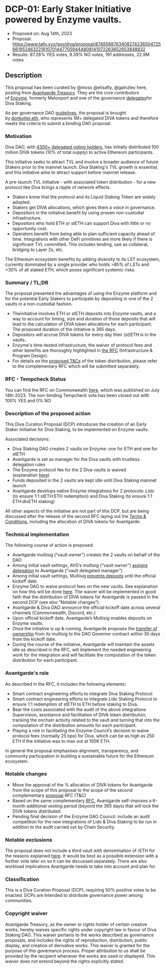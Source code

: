 # DCP-01: Early Staker Initiative powered by Enzyme vaults.

- Proposed on: Aug 14th, 2023
- Proposal: https://www.tally.xyz/gov/diva/proposal/87485887634082742365047256619524632216107014477059444808141072263652653848832
- Results: 87.28% YES votes, 9.39% NO votes, 191 addresses, 22.9M votes

## Description

This proposal has been curated by @moss @elisafly, @gainzley here, posting from [Avantgarde Treasury](https://avantgarde.finance/). They are the core contributors of [Enzyme](https://enzyme.finance/), formerly Melonport and one of the governance [delegates](https://www.tally.xyz/profile/0xb49f8b8613be240213c1827e2e576044ffec7948?governanceId=eip155:1:0xFb6B7C11a55C57767643F1FF65c34C8693a11A70)for Diva Staking.

As per governance DAO [guidelines](https://docs.staking.foundation/proposals), the proposal is brought by [donkotler.eth](https://www.tally.xyz/profile/0xacbabbb5b96b0e2889c27496fa33e6f26081e1a2?governanceId=eip155:1:0xFb6B7C11a55C57767643F1FF65c34C8693a11A70), who represents 1M+ delegated DIVA tokens and therefore meets the criteria to submit a binding DAO proposal.

### Motivation

Diva DAO, with [4300+ delegated voting holders](https://dune.com/kevinzzz/diva-dao), has initially distributed 100 million DIVA tokens (10% of total supply) to active Ethereum participants.

This initiative seeks to attract TVL and involve a broader audience of future Stakers prior to the mainnet launch. Diva Staking's TVL growth is essential, and this initiative aims to attract support before mainnet release.

A pre-launch TVL initiative - with associated token distribution - for a new protocol like Diva brings a ripple of network effects.

- Stakers know that the protocol and its Liquid Staking Token are widely adopted.
- Stakers get DIVA allocations, which gives them a voice in governance.
- Depositors in the initiative benefit by using proven non-custodial infrastructure.
- Depositors who hold ETH or stETH can support Diva with little or no opportunity cost.
- Operators benefit from being able to plan sufficient capacity ahead of time. Integrations with other DeFi primitives are more likely if there is significant TVL committed. This includes lending, use as collateral, bridging to Layer 2s, etc.

The Ethereum ecosystem benefits by adding diversity to its LST ecosystem, currently dominated by a single provider who holds >85% of LSTs and >30% of all staked ETH, which poses significant systemic risks.

### Summary / TL;DR

The proposal presented the advantages of using the Enzyme platform and for the potential Early Stakers to participate by depositing in one of the 2 vaults in a non-custodial fashion.

- Theinitiative involves ETH or stETH deposits into Enzyme vaults, and a way to account for timing, size and duration of those deposits that will lead to the calculation of DIVA token allocations for each participant. The proposed duration of the initiative is 365 days.
- Depositors will accrue DIVA tokens for every day their (st)ETH is in the vaults.
- Enzyme's time-tested infrastructure, the waiver of protocol fees and other benefits are thoroughly highlighted in [the RFC](https://commonwealth.im/divastaking/discussion/12178-rfc-start-collecting-prelaunch-tvl-with-an-early-staker-program-powered-by-enzyme-vaults) (Infrastructure & Program Design).
- For details on the [proposed T&Cs](https://commonwealth.im/divastaking/discussion/12393-rfc-proposed-terms-conditions-tcs-for-diva-early-stakers-vaults-on-enzyme-incl-token-distribution-criteria-for-program-participants) of the token distribution, please refer to the complementary RFC which will be submitted separately.

### RFC - Tempcheck Status

You can find the RFC on Commonwealth [here](https://commonwealth.im/divastaking/discussion/12178-rfc-start-collecting-prelaunch-tvl-with-an-early-staker-program-powered-by-enzyme-vaults), which was published on July 14th 2023. The non-binding Tempcheck vote has been closed out with 100% YES and 0% NO

### Description of the proposed action

This Diva Curation Proposal (DCP) introduces the creation of an Early Staker Initiative for Diva Staking, to be implemented on Enzyme vaults.

Associated decisions:

- Diva Staking DAO creates 2 vaults on Enzyme: one for ETH and one for stETH
- Avantgarde is set as manager for the Diva vaults with trustless delegation rules
- The Enzyme protocol fee for the 2 Diva vaults is waived (explanation [here](https://commonwealth.im/divastaking/discussion/12178-rfc-start-collecting-prelaunch-tvl-with-an-early-staker-program-powered-by-enzyme-vaults?comment=64260))
- Funds deposited in the 2 vaults are kept idle until Diva Staking mainnet launch
- Avantgarde develops native Enzyme integrations for 2 protocols: Lido (to ensure 1:1 stETH:ETH redemption) and Diva Staking (to ensure 1:1 ETH:divETH staking)

All other aspects of the initiative are not part of this DCP, but are being discussed after the release of the second RFC laying out the [Terms & Conditions](https://commonwealth.im/divastaking/discussion/12393-rfc-proposed-terms-conditions-tcs-for-diva-early-stakers-vaults-on-enzyme-incl-token-distribution-criteria-for-program-participants), including the allocation of DIVA tokens for Avantgarde.

### Technical implementation

The following course of action is proposed:

- Avantgarde multisig (“vault owner”) creates the 2 vaults on behalf of the DAO
- Among initial vault settings, AVG’s multisig (“vault owner”) [assigns delegation](https://docs.enzyme.finance/managers/vaults-for-organisations/delegate-trading) to Avantgarde (“vault delegated manager”)
- Among initial vault settings, Multisig [prevents deposits](https://docs.enzyme.finance/managers/setup/investments) until the official kickoff date.
- Enzyme DAO to waive protocol fees on the new vaults. See explanation on how this will be done [here](https://commonwealth.im/divastaking/discussion/12178-rfc-start-collecting-prelaunch-tvl-with-an-early-staker-program-powered-by-enzyme-vaults?comment=64260). The waiver will be implemented in good faith that the distribution of DIVA tokens for Avantgarde is passed in the second DCP (see also “Notable changes”).
- Avantgarde & Diva DAO announce the official kickoff date across several channels (Commonwealth, Discord, etc.)
- Upon official kickoff date, Avantgarde’s Multisig enables deposits on Enzyme vaults.
- Once the initiative is up & running, Avantgarde proposes the [transfer of ownership](https://docs.enzyme.finance/managers/customise-your-settings/change-owner) from its multisig to the DAO Governor contract within 30 days from the kickoff date.
- During the course of the initiative, Avantgarde will maintain the assets idle as described in the RFC, will implement the needed engineering work for the integration and will facilitate the computation of the token distribution for each participant.

### Avantgarde's role

As described in the RFC, it includes the following elements:

- Smart contract engineering efforts to integrate Diva Staking Protocol
- Smart contract engineering efforts to integrate Lido Staking Protocol to ensure 1:1 redemption of stETH to ETH before staking to Diva.
- Bear the costs associated with the audit of the above integrations Supervision, assistance and facilitation of DIVA token distribution, tracking the onchain activity related to the vault and turning that into the computation of the distribution amounts for each participant.
- Playing a role in facilitating the Enzyme Council’s decision to waive protocol fees (normally 25 bps) for Diva, which can be as high as 250 ETH if the initiative was to max out at 100K ETH.

In general the proposal emphasises alignment, transparency, and community participation in building a sustainable future for the Ethereum ecosystem.

### Notable changes

- Move the approval of the % allocation of DIVA tokens for Avantgarde from the scope of this proposal to the scope of the second complementary [proposal](https://commonwealth.im/divastaking/discussion/12393-rfc-proposed-terms-conditions-tcs-for-diva-early-stakers-vaults-on-enzyme-incl-token-distribution-criteria-for-program-participants) RFC (T&C)
- Based on the same complementary [RFC](https://commonwealth.im/divastaking/discussion/12393-rfc-proposed-terms-conditions-tcs-for-diva-early-stakers-vaults-on-enzyme-incl-token-distribution-criteria-for-program-participants), Avantgarde self-imposes a 6-month additional vesting period (beyond the 365 days) that will lock the DIVA tokens distributed.
- Pending final decision of the Enzyme DAO Council: include an audit competition for the new integrations of Lido & Diva Staking to be run in addition to the audit carried out by Chain Security.

### Notable exclusions

The proposal does not include a third vault with denomination of rETH for the reasons explained [here](https://commonwealth.im/divastaking/discussion/12178-rfc-start-collecting-prelaunch-tvl-with-an-early-staker-program-powered-by-enzyme-vaults?comment=64291). It would be best as a possible extension with a further vote later on so it can be discussed separately. There are also workload implications Avantgarde needs to take into account and plan for.

### Classification

This is a Diva Curation Proposal (DCP), requiring 50% positive votes to be enacted. DCPs are Intended to distribute governance power among communities.

### Copyright waiver

Avantgarde Treasury, as the owner or rights holder of certain creative works, hereby waives specific rights under copyright law in favour of Diva Staking DAO. This waiver pertains to the works described as governance proposals, and includes the rights of reproduction, distribution, public display, and creation of derivative works. This waiver is granted for the purpose of this governance process. Proper attribution to us shall be provided by the recipient whenever the works are used or displayed. This waiver does not extend beyond the rights explicitly stated.
